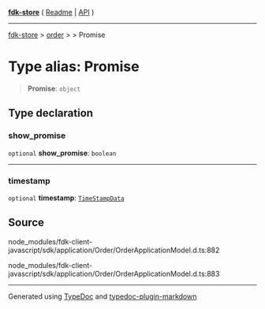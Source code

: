 [**fdk-store**](../../../README.md) ( [Readme](../../../README.md) \| [API](../../../API.md) )

---

[fdk-store](../../../API.md) > [order](../../README.md) > [<internal>](../README.md) > Promise

# Type alias: Promise

> **Promise**: `object`

## Type declaration

### show_promise

`optional` **show_promise**: `boolean`

---

### timestamp

`optional` **timestamp**: [`TimeStampData`](type-alias.TimeStampData.md)

## Source

node_modules/fdk-client-javascript/sdk/application/Order/OrderApplicationModel.d.ts:882

node_modules/fdk-client-javascript/sdk/application/Order/OrderApplicationModel.d.ts:883

---

Generated using [TypeDoc](https://typedoc.org/) and [typedoc-plugin-markdown](https://www.npmjs.com/package/typedoc-plugin-markdown)
